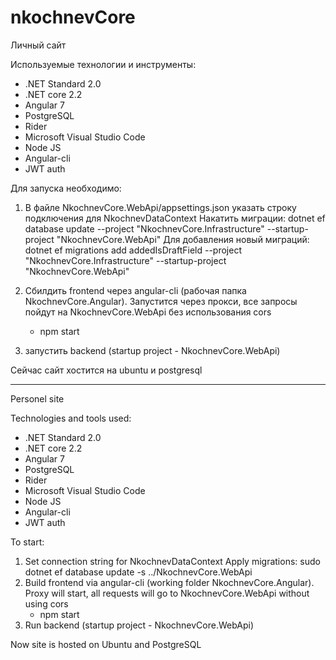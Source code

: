 # nkochnevCore
Личный сайт

Используемые технологии и инструменты:
* .NET Standard 2.0
* .NET core 2.2
* Angular 7
* PostgreSQL
* Rider
* Microsoft Visual Studio Code
* Node JS
* Angular-cli
* JWT auth

Для запуска необходимо:
1. В файле NkochnevCore.WebApi/appsettings.json указать строку подключения для NkochnevDataContext 
Накатить миграции: 
dotnet ef database update --project "NkochnevCore.Infrastructure" --startup-project "NkochnevCore.WebApi"
Для добавления новый миграций:
dotnet ef migrations add addedIsDraftField --project "NkochnevCore.Infrastructure" --startup-project "NkochnevCore.WebApi"

2. Сбилдить frontend через angular-cli (рабочая папка NkochnevCore.Angular). Запустится через прокси, все запросы пойдут на NkochnevCore.WebApi без использования cors
	* npm start
3. запустить backend (startup project - NkochnevCore.WebApi)

Сейчас сайт хостится на ubuntu и postgresql
___

Personel site

Technologies and tools used:
* .NET Standard 2.0
* .NET core 2.2
* Angular 7
* PostgreSQL
* Rider
* Microsoft Visual Studio Code
* Node JS
* Angular-cli
* JWT auth

To start:
1. Set connection string for NkochnevDataContext
Apply migrations: sudo dotnet ef database update -s ../NkochnevCore.WebApi
2. Build frontend via angular-cli (working folder NkochnevCore.Angular). Proxy will start, all requests will go to NkochnevCore.WebApi without using cors
	* npm start
3. Run backend (startup project - NkochnevCore.WebApi)

Now site is hosted on Ubuntu and PostgreSQL